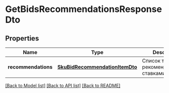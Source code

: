 # GetBidsRecommendationsResponseDto

## Properties
Name | Type | Description | Notes
------------ | ------------- | ------------- | -------------
**recommendations** | [**SkuBidRecommendationItemDto**](SkuBidRecommendationItemDTO.md) | Список товаров с рекомендованными ставками. | [default to null]

[[Back to Model list]](../README.md#documentation-for-models) [[Back to API list]](../README.md#documentation-for-api-endpoints) [[Back to README]](../README.md)


